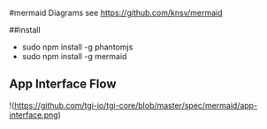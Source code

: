 #mermaid Diagrams
see https://github.com/knsv/mermaid

##install
- sudo npm install -g phantomjs
- sudo npm install -g mermaid

## App Interface Flow
!(https://github.com/tgi-io/tgi-core/blob/master/spec/mermaid/app-interface.png)

